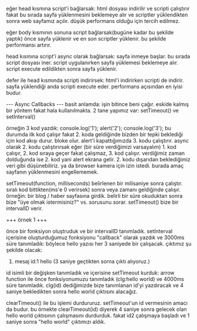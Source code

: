 eğer head kısmına script'i bağlarsak:
html dosyası indirilir ve scripti çalıştırır fakat bu sırada sayfa yüklenmesini beklemeye alır ve scriptler yüklendikten sonra web sayfamız açılır. düşük performans olduğu için tercih edilmez.

eğer body kısmının sonuna script bağlarsak(bugüne kadar bu şekilde yaptık) önce sayfa yüklenir ve en son scriptler yüklenir. bu şekilde performansı artırır.

head kısmına script'i async olarak bağlarsak:
sayfa inmeye başlar. bu sırada script dosyası iner. script uygulanırken sayfa yüklemesi beklemeye alır. script execute edildikten sonra sayfa yüklenir.

defer ile head kısmında scripti indirirsek: html'i indirirken scripti de indirir. sayfa yüklendiği anda scripti execute eder. performans açısından en iyisi budur.

--- Async Callbacks ---
basit anlamda: işin bitince beni çağır.
eskide kalmış bir yöntem fakat hala kullanılmakta. 2 tane yapımız var:
setTimeout() ve setInterval()

örneğin 3 kod yazdık:
console.log('1');
alert('2');
console.log('3');
    bu durumda ilk kod çalışır fakat 2. koda geldiğinde bizden bir tepki beklediği için kod akışı durur. bloke olur. alert'i kapattığımızda 3. kodu çalıştırır.
    async olarak 2. kodu çalıştırırsak eğer (bir süre verdiğimizi varsayalım) 1. kod çalışır, 2. kod sıraya geçer fakat çalışmaz, 3. kod çalışır. verdiğimiz zaman dolduğunda ise 2. kod yani alert ekrana gelir.
    2. kodu dışarıdan beklediğimiz veri gibi düşünebiliriz. ya da browser kamera için izin istedi. 
burada amaç sayfanın yüklenmesini engellememek.

setTimeout(function, milliseconds) belirlenen bir milisaniye sonra çalıştır. sıralı kod bittikten(ms'e 0 verirsek) sonra veya zamanı geldiğinde çalışır. 
örneğin: bir blog / haber sayfasına girdik. belirli bir süre okuduktan sonra bize "üye olmak istermisiniz?" vs. sorusunu sorar.
setTimeout() bize bir intervalID verir.

+++ örnek 1 +++

önce bir fonksiyon oluştruduk ve bir intervalID tanımladık. setInterval içerisine oluşturduğumuz fonksiyonu "callback" olarak yazdık ve 3000ms süre tanımladık: böylece hello yazısı her 3 saniyede bir çalışacak.
çıktımız şu şekilde olacak:
1. mesaj
id:1
hello (3 saniye geçtikten sorna çıktı alıyoruz.)

id isimli bir değişken tanımladık ve içerisine setTimeout kurduk: arrow function ile önce fonksiyonumuzu tanımladık (clg:hello world) ve 4000ms süre tanımladık.
clg(id) dediğimizde bize tanımlanan id'yi yazdıracak ve 4 saniye bekledikten sonra hello world çıktısını alacağız.

clearTimeout() ile bu işlemi durdururuz. setTimeout'un id vermesinin amacı da budur. 
bu örnekte clearTimeout(id) diyerek 4 saniye sonra gelecek olan hello world çıktısının çalışmasını durdurduk.
fakat id2 çalışmaya başladı ve 1 saniye sonra "hello world" çıktımızı aldık.